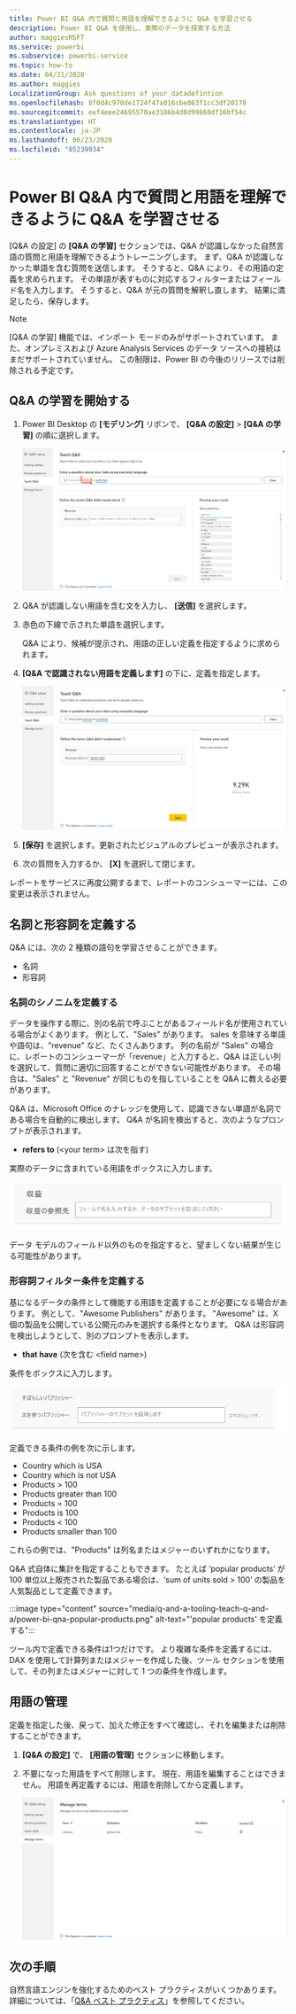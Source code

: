```yaml
---
title: Power BI Q&A 内で質問と用語を理解できるように Q&A を学習させる
description: Power BI Q&A を使用し、実際のデータを探索する方法
author: maggiesMSFT
ms.service: powerbi
ms.subservice: powerbi-service
ms.topic: how-to
ms.date: 04/21/2020
ms.author: maggies
LocalizationGroup: Ask questions of your datadefintion
ms.openlocfilehash: 8f0d4c970de1724f47a016cbe063f1cc3df20178
ms.sourcegitcommit: eef4eee24695570ae3186b4d8d99660df16bf54c
ms.translationtype: HT
ms.contentlocale: ja-JP
ms.lasthandoff: 06/23/2020
ms.locfileid: "85239934"
---
```

# <a name="teach-qa-to-understand-questions-and-terms-in-power-bi-qa"></a>Power BI Q&A 内で質問と用語を理解できるように Q&A を学習させる

[Q&A の設定] の **[Q&A の学習]** セクションでは、Q&A が認識しなかった自然言語の質問と用語を理解できるようトレーニングします。 まず、Q&A が認識しなかった単語を含む質問を送信します。 そうすると、Q&A により、その用語の定義を求められます。 その単語が表すものに対応するフィルターまたはフィールド名を入力します。 そうすると、Q&A が元の質問を解釈し直します。 結果に満足したら、保存します。

> [!NOTE]
> [Q&A の学習] 機能では、インポート モードのみがサポートされています。 また、オンプレミスおよび Azure Analysis Services のデータ ソースへの接続はまだサポートされていません。 この制限は、Power BI の今後のリリースでは削除される予定です。

## <a name="start-to-teach-qa"></a>Q&A の学習を開始する

1. Power BI Desktop の **[モデリング]** リボンで、 **[Q&A の設定]**  >  **[Q&A の学習]** の順に選択します。

    ![[Q&A の学習]、シノニム、赤](media/q-and-a-tooling-teach-q-and-a/qna-tooling-teach-synonym-red.png)

2. Q&A が認識しない用語を含む文を入力し、 **[送信]** を選択します。

3. 赤色の下線で示された単語を選択します。 

    Q&A により、候補が提示され、用語の正しい定義を指定するように求められます。 
    
3. **[Q&A で認識されない用語を定義します]** の下に、定義を指定します。

    ![[Q&A の学習]、シノニム、プレビュー](media/q-and-a-tooling-teach-q-and-a/qna-tooling-teach-fixpreview.png)

4. **[保存]** を選択します。更新されたビジュアルのプレビューが表示されます。

5. 次の質問を入力するか、 **[X]** を選択して閉じます。

レポートをサービスに再度公開するまで、レポートのコンシューマーには、この変更は表示されません。

## <a name="define-nouns-and-adjectives"></a>名詞と形容詞を定義する

Q&A には、次の 2 種類の語句を学習させることができます。

- 名詞
- 形容詞

### <a name="define-a-noun-synonym"></a>名詞のシノニムを定義する

データを操作する際に、別の名前で呼ぶことがあるフィールド名が使用されている場合がよくあります。 例として、"Sales" があります。 sales を意味する単語や語句は、"revenue" など、たくさんあります。 列の名前が "Sales" の場合に、レポートのコンシューマーが「revenue」と入力すると、Q&A は正しい列を選択して、質問に適切に回答することができない可能性があります。 その場合は、"Sales" と "Revenue" が同じものを指していることを Q&A に教える必要があります。

Q&A は、Microsoft Office のナレッジを使用して、認識できない単語が名詞である場合を自動的に検出します。 Q&A が名詞を検出すると、次のようなプロンプトが表示されます。

- <your term> **refers to** (&lt;your term&gt; は次を指す) 

実際のデータに含まれている用語をボックスに入力します。

![[Q&A の学習]、シノニム、プロンプト](media/q-and-a-tooling-teach-q-and-a/qna-tooling-synonym-prompt.png)

データ モデルのフィールド以外のものを指定すると、望ましくない結果が生じる可能性があります。

### <a name="define-an-adjective-filter-condition"></a>形容詞フィルター条件を定義する

基になるデータの条件として機能する用語を定義することが必要になる場合があります。 例として、"Awesome Publishers" があります。 "Awesome" は、X 個の製品を公開している公開元のみを選択する条件となります。 Q&A は形容詞を検出しようとして、別のプロンプトを表示します。

- <field name> **that have** (次を含む &lt;field name&gt;)  

条件をボックスに入力します。

![[Q&A の学習]、シノニム、プロンプト](media/q-and-a-tooling-teach-q-and-a/qna-tooling-adjectives.png)

定義できる条件の例を次に示します。

- Country which is USA
- Country which is not USA
- Products > 100
- Products greater than 100
- Products = 100
- Products is 100
- Products < 100
- Products smaller than 100

これらの例では、"Products" は列名またはメジャーのいずれかになります。 

Q&A 式自体に集計を指定することもできます。 たとえば ‘popular products’ が 100 単位以上販売された製品である場合は、‘sum of units sold > 100’ の製品を人気製品として定義できます。  

:::image type="content" source="media/q-and-a-tooling-teach-q-and-a/power-bi-qna-popular-products.png" alt-text="'popular products' を定義する":::

ツール内で定義できる条件は1つだけです。 より複雑な条件を定義するには、DAX を使用して計算列またはメジャーを作成した後、ツール セクションを使用して、その列またはメジャーに対して 1 つの条件を作成します。

## <a name="manage-terms"></a>用語の管理

定義を指定した後、戻って、加えた修正をすべて確認し、それを編集または削除することができます。 

1. **[Q&A の設定]** で、 **[用語の管理]** セクションに移動します。

2. 不要になった用語をすべて削除します。 現在、用語を編集することはできません。 用語を再定義するには、用語を削除してから定義します。

    ![Q&A の [用語の管理]](media/q-and-a-tooling-teach-q-and-a/qna-manage-terms.png)

## <a name="next-steps"></a>次の手順

自然言語エンジンを強化するためのベスト プラクティスがいくつかあります。 詳細については、「[Q&A ベスト プラクティス](q-and-a-best-practices.md)」を参照してください。
